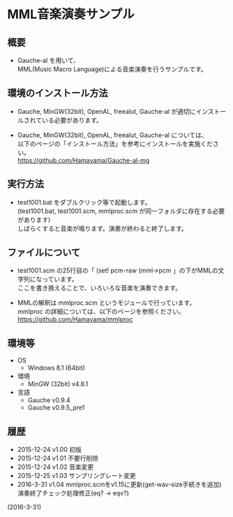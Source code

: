 # MML音楽演奏サンプル

## 概要
- Gauche-al を用いて、  
  MML(Music Macro Language)による音楽演奏を行うサンプルです。


## 環境のインストール方法
- Gauche, MinGW(32bit), OpenAL, freealut, Gauche-al が適切にインストールされている必要があります。

- Gauche, MinGW(32bit), OpenAL, freealut, Gauche-al については、  
  以下のページの「インストール方法」を参考にインストールを実施ください。  
  https://github.com/Hamayama/Gauche-al-mg


## 実行方法
- test1001.bat をダブルクリック等で起動します。  
  (test1001.bat, test1001.scm, mmlproc.scm が同一フォルダに存在する必要があります)  
  しばらくすると音楽が鳴ります。演奏が終わると終了します。


## ファイルについて
- test1001.scm の25行目の「 (set! pcm-raw (mml->pcm 」の下がMMLの文字列になっています。  
  ここを書き換えることで、いろいろな音楽を演奏できます。

- MMLの解釈は mmlproc.scm というモジュールで行っています。  
  mmlproc の詳細については、以下のページを参照ください。  
  https://github.com/Hamayama/mmlproc


## 環境等
- OS
  - Windows 8.1 (64bit)
- 環境
  - MinGW (32bit) v4.8.1
- 言語
  - Gauche v0.9.4
  - Gauche v0.9.5_pre1

## 履歴
- 2015-12-24  v1.00 初版
- 2015-12-24  v1.01 不要行削除
- 2015-12-24  v1.02 音楽変更
- 2015-12-25  v1.03 サンプリングレート変更
- 2016-3-31   v1.04 mmlproc.scmをv1.15に更新(get-wav-size手続きを追加)  
  演奏終了チェック処理修正(eq? → eqv?)


(2016-3-31)
